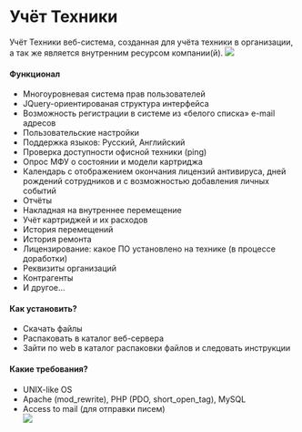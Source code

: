 Учёт Техники
======
Учёт Техники веб-система, созданная для учёта техники в организации, а так же является внутренним ресурсом компании(й).
<img src="https://habrastorage.org/files/0ec/4b3/4ba/0ec4b34baac24f60b0587177e9e5c6bc.png"/>

<h4>Функционал</h4>
<ul>
<li>Многоуровневая система прав пользователей</li>
<li>JQuery-ориентированая структура интерфейса</li>
<li>Возможность регистрации в системе из «белого списка» e-mail адресов</li>
<li>Пользовательские настройки</li>
<li>Поддержка языков: Русский, Английский</li>
<li>Проверка доступности офисной техники (ping)</li>
<li>Опрос МФУ о состоянии и модели картриджа</li>
<li>Календарь с отображением окончания лицензий антивируса, дней рождений сотрудников и с возможностью добавления личных событий</li>
<li>Отчёты</li>
<li>Накладная на внутреннее перемещение</li>
<li>Учёт картриджей и их расходов </li>
<li>История перемещений</li>
<li>История ремонта</li>
<li>Лицензирование: какое ПО установлено на технике (в процессе доработки)</li>
<li>Реквизиты организаций</li>
<li>Контрагенты</li>
<li>И другое...</li>
</ul>

<h4>Как установить?</h4>
<ul>
<li>Скачать файлы</li>
<li>Распаковать в каталог веб-сервера</li>
<li>Зайти по web в каталог распаковки файлов и следовать инструкции</li>
</ul>

<h4>Какие требования?</h4>
<ul>
<li>UNIX-like OS</li>
<li>Apache (mod_rewrite), PHP (PDO, short_open_tag), MySQL</li>
<li>Access to mail (для отправки писем)</li>
<img src="https://cloud.githubusercontent.com/assets/3504940/4213057/8c8d9c5a-38ad-11e4-809d-818a16bdfc13.jpg"/>
</ul>

